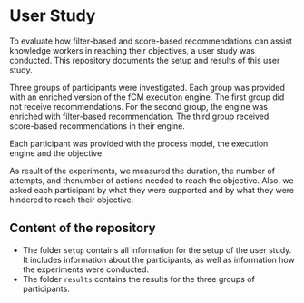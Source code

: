 # User Study

To evaluate how filter-based and score-based recommendations can assist knowledge workers in reaching their objectives, a user study was conducted. This repository documents the setup and results of this user study.

Three groups of participants were investigated. Each group was provided with an enriched version of the fCM execution engine. The first group did not receive recommendations. For the second group, the engine was enriched with filter-based recommendation. The third group received score-based recommendations in their engine.

Each participant was provided with the process model, the execution engine and the objective.

As result of the experiments, we measured the duration, the number of attempts, and thenumber of actions needed to reach the objective. Also, we asked each participant by what they were supported and by what they were hindered to reach their objective.


## Content of the repository

- The folder `setup` contains all information for the setup of the user study. It includes information about the participants, as well as information how the experiments were conducted.
- The folder `results` contains the results for the three groups of participants.

